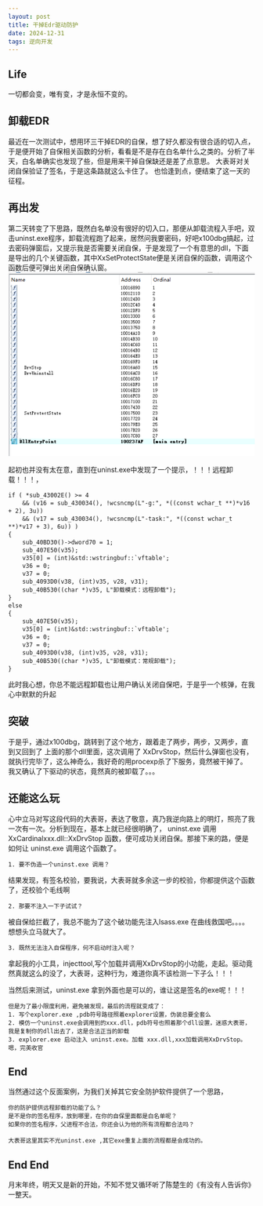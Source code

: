 ```yaml
---
layout: post
title: 干掉Edr驱动防护
date: 2024-12-31
tags: 逆向开发
---
```


## Life
一切都会变，唯有变，才是永恒不变的。

## 卸载EDR
最近在一次测试中，想用环三干掉EDR的自保，想了好久都没有很合适的切入点，于是便开始了自保相关函数的分析，看看是不是存在白名单什么之类的。分析了半天，白名单确实也发现了些，但是用来干掉自保缺还是差了点意思。 大表哥对关闭自保验证了签名，于是这条路就这么卡住了。 也恰逢到点，便结束了这一天的征程。

## 再出发
第二天转变了下思路，既然白名单没有很好的切入口，那便从卸载流程入手吧，双击uninst.exe程序，卸载流程跑了起来，居然问我要密码，好吧x100dbg搞起，过去密码弹窗后，又提示我是否需要关闭自保，于是发现了一个有意思的dll，下面是导出的几个关键函数，其中XxSetProtectState便是关闭自保的函数，调用这个函数后便可弹出关闭自保确认窗。
![avatar](/images/pages/2024_12_31_xxedr/function.png)

起初也并没有太在意，直到在uninst.exe中发现了一个提示，！！！远程卸载！！！，
```
if ( *sub_43002E() >= 4
    && (v16 = sub_430034(), !wcsncmp(L"-g:", *((const wchar_t **)*v16 + 2), 3u))
    && (v17 = sub_430034(), !wcsncmp(L"-task:", *((const wchar_t **)*v17 + 3), 6u)) )
{
    sub_40BD30()->dword70 = 1;
    sub_407E50(v35);
    v35[0] = (int)&std::wstringbuf::`vftable';
    v36 = 0;
    v37 = 0;
    sub_4093D0(v38, (int)v35, v28, v31);
    sub_40B530((char *)v35, L"卸载模式：远程卸载");
}
else
{
    sub_407E50(v35);
    v35[0] = (int)&std::wstringbuf::`vftable';
    v36 = 0;
    v37 = 0;
    sub_4093D0(v38, (int)v35, v28, v31);
    sub_40B530((char *)v35, L"卸载模式：常规卸载");
}
```
此时我心想，你总不能远程卸载也让用户确认关闭自保吧，于是乎一个核弹，在我心中默默的升起

## 突破
于是乎，通过x100dbg，跳转到了这个地方，跟着走了两步，两步，又两步，直到又回到了 上面的那个dll里面，这次调用了 XxDrvStop，然后什么弹窗也没有，就执行完毕了，这么神奇么，我好奇的用procexp杀了下服务，竟然被干掉了。 我又确认了下驱动的状态，竟然真的被卸载了。。。   

## 还能这么玩
心中立马对写这段代码的大表哥，表达了敬意，真乃我逆向路上的明灯，照亮了我一次有一次。分析到现在，基本上就已经很明确了， uninst.exe 调用 XxCardinalxxx.dll::XxDrvStop 函数，便可成功关闭自保。那接下来的路，便是如何让 uninst.exe 调用这个函数了。
```
1. 要不伪造一个uninst.exe 调用？
```
结果发现，有签名校验，要我说，大表哥就多余这一步的校验，你都提供这个函数了，还校验个毛线啊

```
2. 那要不注入一下子试试？
```
被自保给拦截了，我总不能为了这个破功能先注入lsass.exe 在曲线救国吧。。。。想想头立马就大了。

```
3. 既然无法注入自保程序，何不启动时注入呢？
```
拿起我的小工具，injecttool,写个加载并调用XxDrvStop的小功能，走起。驱动竟然真就这么的没了，大表哥，这种行为，难道你真不该检测一下子么！！！

当然后来测试，uninst.exe 拿到外面也是可以的，谁让这是签名的exe呢！！！
```
但是为了最小限度利用，避免被发现，最后的流程就变成了：
1. 写个explorer.exe ,pdb符号路径照着explorer设置，伪装总要全套么
2. 模仿一个uninst.exe会调用到的xxx.dll，pdb符号也照着那个dll设置，迷惑大表哥，我是复制你的dll出去了，这是合法正当的卸载
3. explorer.exe 启动注入 uninst.exe。加载 xxx.dll,xxx加载调用XxDrvStop。嗯，完美收官
```

## End
当然通过这个反面案例，为我们关掉其它安全防护软件提供了一个思路，  
```
你的防护提供远程卸载的功能了么？
是不是你的签名程序，放到哪里，在你的自保里面都是白名单呢？
如果你的签名程序，父进程不合法，你还会认为他的所有流程都合法吗？

大表哥这里其实不光uninst.exe ,其它exe重复上面的流程都是会成功的。
```

## End End
月末年终，明天又是新的开始，不知不觉又循环听了陈楚生的《有没有人告诉你》一整天。
